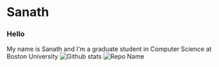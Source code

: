 # Sanath

### Hello
My name is Sanath and I'm a graduate student in Computer Science at Boston University
![Github stats](https://github-readme-stats.vercel.app/api?username=sanath9712&show_icons=true&theme=gruvbox&count_private=true) ![Repo Name](https://github-readme-stats.vercel.app/api/pin/?username=sanath9712&repo=NLPMusicRecommendationProject)
